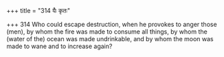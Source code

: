 +++
title = "314 यैः कृतः"

+++
314	Who could escape destruction, when he provokes to anger those (men), by whom the fire was made to consume all things, by whom the (water of the) ocean was made undrinkable, and by whom the moon was made to wane and to increase again?